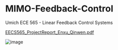 # MIMO-Feedback-Control
Umich ECE 565 - Linear Feedback Control Systems

[EECS565_ProjectReport_Enxu_Qinwen.pdf](https://github.com/user-attachments/files/16744399/EECS565_ProjectReport_Enxu_Qinwen.pdf)

![image](https://github.com/user-attachments/assets/38f830fa-a04a-49d3-9b82-e0331c742583)
